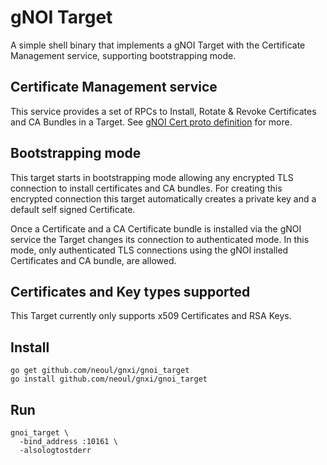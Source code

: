 # gNOI Target

A simple shell binary that implements a gNOI Target with the Certificate
Management service, supporting bootstrapping mode.

## Certificate Management service

This service provides a set of RPCs to Install, Rotate & Revoke Certificates and
CA Bundles in a Target. See [gNOI Cert proto definition](https://github.com/openconfig/gnoi/blob/master/cert/cert.proto) for more.

## Bootstrapping mode

This target starts in bootstrapping mode allowing any encrypted TLS connection
to install certificates and CA bundles. For creating this encrypted connection
this target automatically creates a private key and a default self signed
Certificate.

Once a Certificate and a CA Certificate bundle is installed via the gNOI service
the Target changes its connection to authenticated mode. In this mode, only
authenticated TLS connections using the gNOI installed Certificates and CA
bundle, are allowed.



## Certificates and Key types supported

This Target currently only supports x509 Certificates and RSA Keys.

## Install

```
go get github.com/neoul/gnxi/gnoi_target
go install github.com/neoul/gnxi/gnoi_target
```

## Run

```
gnoi_target \
  -bind_address :10161 \
  -alsologtostderr
```

